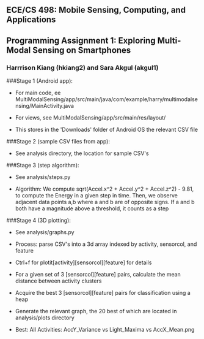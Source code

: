 ## ECE/CS 498: Mobile Sensing, Computing, and Applications
## Programming Assignment 1: Exploring Multi-Modal Sensing on Smartphones

### Harrrison Kiang (hkiang2) and Sara Akgul (akgul1)

###Stage 1 (Android app):
  
  - For main code, ee MultiModalSensing/app/src/main/java/com/example/harry/multimodalsensing/MainActivity.java
  
  - For views, see MultiModalSensing/app/src/main/res/layout/

  - This stores in the 'Downloads' folder of Android OS the relevant CSV file
  
###Stage 2 (sample CSV files from app):
  
  - See analysis directory, the location for sample CSV's
  
###Stage 3 (step algorithm):

  - See analysis/steps.py
  
  - Algorithm: We compute sqrt(Accel.x^2 + Accel.y^2 + Accel.z^2) - 9.81, to compute the Energy in a
    given step in time. Then, we observe adjacent data points a,b where a and b are of opposite signs. 
    If a and b both have a magnitude above a threshold, it counts as a step
  
###Stage 4 (3D plotting):

  - See analysis/graphs.py
  
  - Process: parse CSV's into a 3d array indexed by activity, sensorcol, and feature
  
  - Ctrl+f for plotit[activity][sensorcol][feature] for details
  
  - For a given set of 3 [sensorcol][feature] pairs, calculate the mean distance between activity clusters
  
  - Acquire the best 3 [sensorcol][feature] pairs for classification using a heap
  
  - Generate the relevant graph, the 20 best of which are located in analysis/plots directory

  - Best: All Activities: AccY_Variance vs Light_Maxima vs AccX_Mean.png
